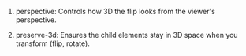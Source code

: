 1. perspective: Controls how 3D the flip looks from the viewer's perspective.

2. preserve-3d: Ensures the child elements stay in 3D space when you transform (flip, rotate).